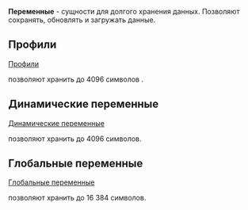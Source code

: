 **Переменные** - сущности для долгого хранения данных. Позволяют сохранять, обновлять и загружать данные.


## Профили
[Профили](/docs-test/admin/profile) 

позволяют хранить до 4096 символов
.
## Динамические переменные
[Динамические переменные](/docs-test/ext/reactions/dynamicvariable) 

позволяют хранить до 4096 символов.

## Глобальные переменные
[Глобальные переменные](/docs-test/admin/globalvariables) 

позволяют хранить до 16 384 символов.




